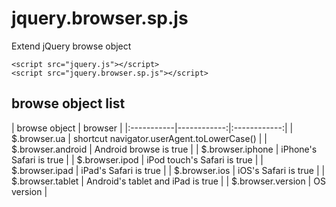 jquery.browser.sp.js
===================
Extend jQuery browse object

```
<script src="jquery.js"></script>
<script src="jquery.browser.sp.js"></script>
```

## browse object list

| browse object | browser |
|:-----------|------------:|:------------:|
| $.browser.ua | shortcut navigator.userAgent.toLowerCase() |
| $.browser.android | Android browse is true |
| $.browser.iphone | iPhone's Safari is true |
| $.browser.ipod | iPod touch's Safari is true |
| $.browser.ipad | iPad's Safari is true |
| $.browser.ios | iOS's Safari is true |
| $.browser.tablet | Android's tablet and iPad is true |
| $.browser.version | OS version |
